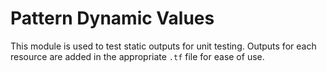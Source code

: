 # Pattern Dynamic Values

This module is used to test static outputs for unit testing. Outputs for each resource are added in the appropriate `.tf` file for ease of use.
